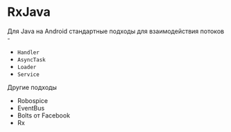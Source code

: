 # RxJava

Для Java на Android стандартные подходы для взаимодействия потоков - 

* `Handler`
* `AsyncTask`
* `Loader`
* `Service`

Другие подходы

* Robospice
* EventBus
* Bolts от Facebook
* Rx